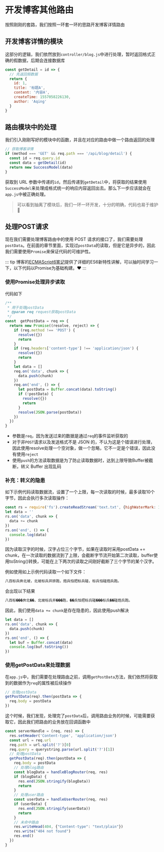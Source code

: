 # 开发博客其他路由

按照刚刚的套路，我们按照一环套一环的思路开发博客详情路由

## 开发博客详情的模块

这部分的逻辑，我们依然放到`controller/blog.js`中进行处理，暂时返回格式正确的假数据，后期会连接数据库

```js
const getDetail = id => {
  // 先返回假数据
  return {
    id: 1,
    title: '标题A',
    content: '内容A',
    createTime: 1557058226130,
    author: 'Aqing'
  }
}
```

## 路由模块中的处理

我们引入刚刚写好的模块中的函数，并且在对应的路由中做一个路由返回的处理

```js
// 获取博客详情
if (method === 'GET' && req.path === '/api/blog/detail') {
  const id = req.query.id
  const data = getDetail(id)
  return new SuccessModel(data)
}
```

获取到 URL 参数中传递的`id`，然后传递到`getDetail`中，将获取的结果使用`SuccessModel`来处理成格式统一的响应内容返回出去。那么下一步应该就会在`app.js`中被正确处理。

> 可以看到抽离了模块后，我们一环一环开发，十分的明确，代码也易于维护:100:

## 处理POST请求

现在我们需要处理博客路由中的使用 POST 请求的接口了，我们需要处理`postData`。在前面的章节里面，实现过`postData`的读取，但是它是异步的，因此我们需要使用`Promise`来保证代码的可维护性。

::: tip
博客的[ECMAScript6笔记](https://aqingcyan.github.io/CyansBlog/FE/ES6/cover.html)提供了详细的ES6新特性讲解，可以抽时间学习一下，以下代码以Promise为基础构建。:heart:
:::

### 使用Promise处理异步读取

代码如下

```js
/**
 * 用于处理postData
 * @param req request获取postData
 */
const  getPostData = req => {
  return new Promise((resolve, reject) => {
    if (req.method !== 'POST') {
      resolve({})
      return
    }
    if (req.headers['content-type'] !== 'application/json') {
      resolve({})
      return
    }
    let data = []
    req.on('data', chunk => {
      data.push(chunk)
    })
    req.on('end', () => {
      let postData = Buffer.concat(data).toString()
      if (!postData) {
        resolve({})
        return
      }
      resolve(JSON.parse(postData))
    })
  })
}
```

- 参数是`req`，因为发送过来的数据是通过`req`的事件监听获取的
- 对于非`POST`请求以及发送格式不是 JSON 的，不认为这是个错误进行处理，因此使用resolve处理一个空对象，做一个忽略，它不一定是个错误，因此没有使用`reject`
- 使用`push`的方法读取数据是为了防止读取数据时，达到上限导致Buffer被截断，转义 Buffer 出现乱码

### 补充：转义的隐患

如下示例代码读取数据流，设置了一个上限，每一次读取的时候，最多读取10个字节，因此会执行多次读取操作：

```js
const rs = require('fs').createReadStream('text.txt', {highWaterMark: 10})
let data = ''
rs.on('data', chunk => {
  data += chunk
})
rs.on('end', () => {
  console.log(data)
})
```

因为读取汉字的时候，汉字占位三个字节，如果在读取时采用postData += chunk，在一次读取的数据流到了上限，会截断字节流开始第二次读取，buffer使用toString()转换，可能在上下两次的读取之间刚好截断了三个字节的某个汉字。

例如使用如上示例代码读取一个如下文件：

```txt
八百标兵奔北坡，北坡标兵并排跑，炮兵怕把标兵碰，标兵怕碰炮兵跑。
```

会出现以下结果

```txt
八百标���奔北��，北坡标兵并���跑，��兵怕把标兵碰���标兵��碰炮兵跑。
```

因此，我们使用`data += chunk`是存在隐患的，因此使用push解决

```js
let data = []
rs.on('data', chunk => {
  data.push(chunk)
})
rs.on('end', () => {
  let buf = Buffer.concat(data)
  console.log(buf.toString())
})
```

### 使用getPostData来处理数据

在`app.js`中，我们需要在处理路由之前，调用`getPostData`方法，我们依然将获取到的数据作为`req`的属性被后续操作

```js
// 处理postData
getPostData(req).then(postData => {
  req.body = postData
})
```

这个时候，我们发现，处理完了`postData`后，调用路由业务的时候，可能需要获取它，因此我们把路由的业务放在回调函数中

```js
const serverHandle = (req, res) => {
  res.setHeader('Content-type', 'application/json')
  const url = req.url
  req.path = url.split('?')[0]
  req.query = querystring.parse(url.split('?')[1])
  // 处理postData
  getPostData(req).then(postData => {
    req.body = postData
    // 处理blog路由
    const blogData = handleBlogRouter(req, res)
    if (blogData) {
      res.end(JSON.stringify(blogData))
      return
    }
    // 处理user路由
    const userData = handleUserRouter(req, res)
    if (userData) {
      res.end(JSON.stringify(userData))
      return
    }
    // 未命中路由
    res.writeHead(404, {"Content-type": "text/plain"})
    res.write("404 not found")
    res.end()
  })
}
```